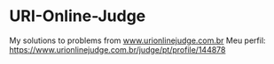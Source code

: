 # URI-Online-Judge
My solutions to problems from www.urionlinejudge.com.br
Meu perfil: https://www.urionlinejudge.com.br/judge/pt/profile/144878